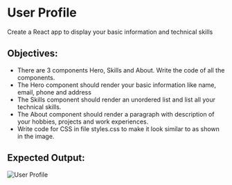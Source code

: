 # User Profile

Create a React app to display your basic information and technical skills

## Objectives:

- There are 3 components Hero, Skills and About. Write the code of all the components.
- The Hero component should render your basic information like name, email, phone and address
- The Skills component should render an unordered list and list all your technical skills.
- The About component should render a paragraph with description of your hobbies, projects and work experiences.
- Write code for CSS in file styles.css to make it look similar to as shown in the image.

## Expected Output:
![User Profile](https://github.com/deepeshsharmaofficial/ReactJs_Learn_In_Public/assets/91846967/b06f4f8a-cf6e-4dda-8046-f6570287085c)
